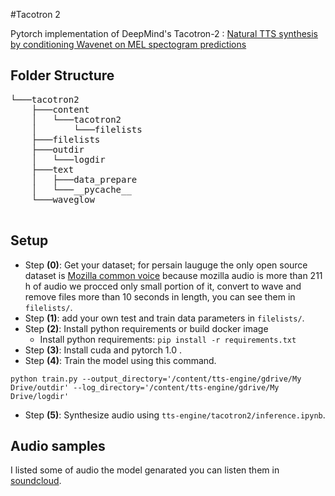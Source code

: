 #Tacotron 2 

Pytorch implementation of DeepMind's Tacotron-2 : [Natural TTS synthesis by conditioning Wavenet on MEL spectogram predictions](https://arxiv.org/pdf/1712.05884.pdf)
## Folder Structure
<pre>
└───tacotron2
    ├───content
    │   └───tacotron2
    │       └───filelists
    ├───filelists
    ├───outdir
    │   └───logdir
    ├───text
    │   ├───data_prepare
    │   └───__pycache__
    └───waveglow
    </pre>
## Setup

- Step **(0)**: Get your dataset; for persain lauguge the only open source dataset is [Mozilla common voice](https://voice.mozilla.org/en/datasets)
because mozilla audio is more than 211 h of audio we procced only small portion of it, convert to wave and remove files more than 10 seconds in length, you can see them in ```filelists/```.
- Step **(1)**: add your own test and train data parameters in ```filelists/```.
- Step **(2)**:  Install python requirements or build docker image 
    - Install python requirements: `pip install -r requirements.txt`
- Step **(3)**: Install cuda and pytorch 1.0 .
- Step **(4)**: Train the model using this command.
<pre>
<code>python train.py --output_directory='/content/tts-engine/gdrive/My Drive/outdir' --log_directory='/content/tts-engine/gdrive/My Drive/logdir'</code>
</pre>
- Step **(5)**: Synthesize audio using ``tts-engine/tacotron2/inference.ipynb``.


## Audio samples
I listed some of audio the model genarated you can listen them in [soundcloud](https://soundcloud.com/nima-moradi-78715897/sets/tacotron-2-audio-persian).

